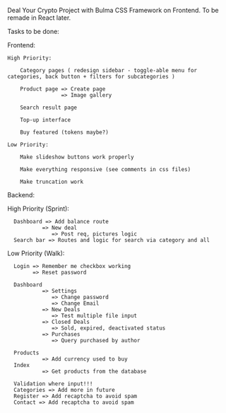 Deal Your Crypto Project with Bulma CSS Framework on Frontend. To be remade in React later.

Tasks to be done:

Frontend:

    High Priority:

        Category pages ( redesign sidebar - toggle-able menu for categories, back button + filters for subcategories )

        Product page => Create page
                     => Image gallery

        Search result page

        Top-up interface
        
        Buy featured (tokens maybe?)

    Low Priority:

        Make slideshow buttons work properly

        Make everything responsive (see comments in css files)

        Make truncation work


Backend:

   High Priority (Sprint):

      Dashboard => Add balance route
               => New deal
                  => Post req, pictures logic
      Search bar => Routes and logic for search via category and all

   Low Priority (Walk):

      Login => Remember me checkbox working
            => Reset password
      
      Dashboard 
               => Settings
                  => Change password
                  => Change Email
               => New Deals
                  => Test multiple file input
               => Closed Deals
                  => Sold, expired, deactivated status
               => Purchases
                  => Query purchased by author
      
      Products
               => Add currency used to buy
      Index 
               => Get products from the database
        
      Validation where input!!!
      Categories => Add more in future
      Register => Add recaptcha to avoid spam
      Contact => Add recaptcha to avoid spam                        
